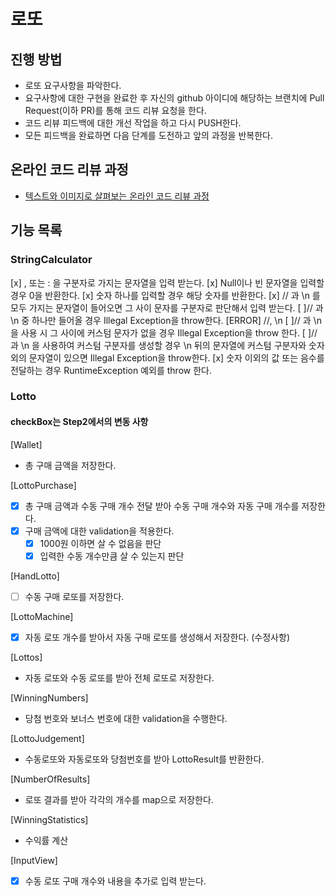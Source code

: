 # 로또

## 진행 방법

* 로또 요구사항을 파악한다.
* 요구사항에 대한 구현을 완료한 후 자신의 github 아이디에 해당하는 브랜치에 Pull Request(이하 PR)를 통해 코드 리뷰 요청을 한다.
* 코드 리뷰 피드백에 대한 개선 작업을 하고 다시 PUSH한다.
* 모든 피드백을 완료하면 다음 단계를 도전하고 앞의 과정을 반복한다.

## 온라인 코드 리뷰 과정

* [텍스트와 이미지로 살펴보는 온라인 코드 리뷰 과정](https://github.com/next-step/nextstep-docs/tree/master/codereview)

## 기능 목록

### StringCalculator
[x] , 또는 : 을 구분자로 가지는 문자열을 입력 받는다.
[x] Null이나 빈 문자열을 입력할 경우 0을 반환한다.
[x] 숫자 하나를 입력할 경우 해당 숫자를 반환한다.
[x] // 과 \n 를 모두 가지는 문자열이 들어오면 그 사이 문자를 구분자로 판단해서 입력 받는다.
[ ]// 과 \n 중 하나만 들어올 경우 Illegal Exception을 throw한다. [ERROR]  //, \n
[ ]// 과 \n 을 사용 시 그 사이에 커스텀 문자가 없을 경우 Illegal Exception을 throw 한다.
[ ]// 과 \n 을 사용하여 커스텀 구분자를 생성할 경우 \n 뒤의 문자열에 커스텀 구분자와 숫자 외의 문자열이 있으면 Illegal Exception을 throw한다.
[x] 숫자 이외의 값 또는 음수를 전달하는 경우 RuntimeException 예외를 throw 한다.

### Lotto
#### checkBox는 Step2에서의 변동 사항

[Wallet]
- 총 구매 금액을 저장한다.

[LottoPurchase]
- [x] 총 구매 금액과 수동 구매 개수 전달 받아 수동 구매 개수와 자동 구매 개수를 저장한다.
- [x] 구매 금액에 대한 validation을 적용한다.
    - [x] 1000원 이하면 살 수 없음을 판단
    - [x] 입력한 수동 개수만큼 살 수 있는지 판단

[HandLotto]
- [ ] 수동 구매 로또를 저장한다.

[LottoMachine]
- [x] 자동 로또 개수를 받아서 자동 구매 로또를 생성해서 저장한다. (수정사항)

[Lottos]
- 자동 로또와 수동 로또를 받아 전체 로또로 저장한다.

[WinningNumbers]
- 당첨 번호와 보너스 번호에 대한 validation을 수행한다.

[LottoJudgement]
- 수동로또와 자동로또와 당첨번호를 받아 LottoResult를 반환한다.

[NumberOfResults]
- 로또 결과를 받아 각각의 개수를 map으로 저장한다.

[WinningStatistics]
- 수익률 계산

[InputView]
- [x] 수동 로또 구매 개수와 내용을 추가로 입력 받는다.